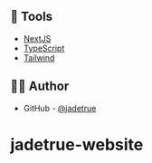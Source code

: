 ## 🧰 Tools

-   [NextJS](https://nextjs.org/)
-   [TypeScript](https://www.typescriptlang.org/)
-   [Tailwind](https://tailwindcss.com/)

## ✍🏻 Author

-   GitHub - [@jadetrue](https://github.com/jadetrue/)
# jadetrue-website
